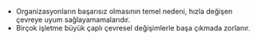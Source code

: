 - Organizasyonların başarısız olmasının temel nedeni, hızla değişen çevreye uyum sağlayamamalarıdır.
- Birçok işletme büyük çaplı çevresel değişimlerle başa çıkmada zorlanır.